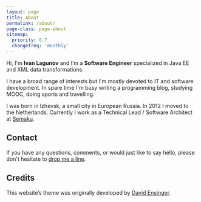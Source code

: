 ```yaml
---
layout: page
title: About
permalink: /about/
page-class: page-about
sitemap:
  priority: 0.7
  changefreq: 'monthly'
---
```


Hi, I'm __Ivan Lagunov__ and I’m a __Software Engineer__ specialized in Java EE and XML data transformations.

I have a broad range of interests but I'm mostly devoted to IT and software development. In spare time I'm busy writing a programming blog, studying MOOC, doing sports and travelling.

I was born in Izhevsk, a small city in European Russia. In 2012 I moved to the Netherlands. Currently I work as a Technical Lead / Software Architect at [Semaku](http://semaku.com/).

## Contact

If you have any questions, comments, or would just like to say hello, please don't hesitate to [drop me a line](mailto:lagivan@gmail.com).

## Credits

This website’s theme was originally developed by [David Ensinger](http://davidensinger.github.io/).


